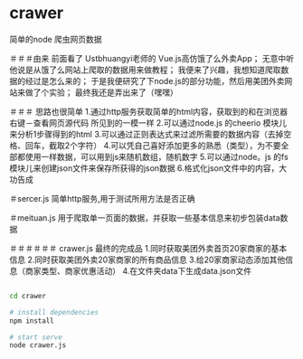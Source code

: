 # crawer
简单的node 爬虫网页数据

＃＃＃由来
前面看了 Ustbhuangyi老师的  Vue.js高仿饿了么外卖App；
无意中听他说是从饿了么网站上爬取的数据用来做教程；
我便来了兴趣，我想知道爬取数据的经过是怎么来的；
于是我便研究了下node.js的部分功能，然后用美团外卖网站来做了个实验；
最终我还是弄出来了（嘿嘿）

＃＃＃
思路也很简单
1.通过http服务获取简单的html内容，获取到的和在浏览器 右键－查看网页源代码 所见到的一模一样
2.可以通过node.js 的cheerio 模块儿来分析1步骤得到的html
3.可以通过正则表达式来过滤所需要的数据内容（去掉空格、回车，截取2个字符）
4.可以凭自己喜好添加更多的熟悉（类型），为不要全部都使用一样数据，可以用到js来随机数组，随机数字
5.可以通过node。js 的fs 模块儿来创建json文件来保存所获得的json数据
6.格式化json文件中的内容，大功告成

＃sercer.js
  简单http服务,用于测试所用方法是否正确

＃meituan.js
  用于爬取单一页面的数据，并获取一些基本信息来初步包装data数据


＃＃＃＃＃＃
crawer.js
	最终的完成品
	1.同时获取美团外卖首页20家商家的基本信息
	2.同时获取美团外卖20家商家的所有商品信息
	3.给20家商家动态添加其他信息（商家类型、商家优惠活动）
	4.在文件夹data下生成data.json文件

``` bash

cd crawer

# install dependencies
npm install

# start serve
node crawer.js
